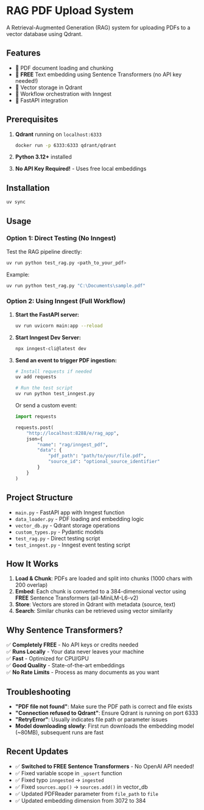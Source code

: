# RAG PDF Upload System

A Retrieval-Augmented Generation (RAG) system for uploading PDFs to a vector database using Qdrant.

## Features

- 📄 PDF document loading and chunking
- 🔢 **FREE** Text embedding using Sentence Transformers (no API key needed!)
- 💾 Vector storage in Qdrant
- 🔄 Workflow orchestration with Inngest
- 🚀 FastAPI integration

## Prerequisites

1. **Qdrant** running on `localhost:6333`
   ```bash
   docker run -p 6333:6333 qdrant/qdrant
   ```

2. **Python 3.12+** installed

3. **No API Key Required!** - Uses free local embeddings

## Installation

```bash
uv sync
```

## Usage

### Option 1: Direct Testing (No Inngest)

Test the RAG pipeline directly:

```bash
uv run python test_rag.py <path_to_your_pdf>
```

Example:
```bash
uv run python test_rag.py "C:\Documents\sample.pdf"
```

### Option 2: Using Inngest (Full Workflow)

1. **Start the FastAPI server:**
   ```bash
   uv run uvicorn main:app --reload
   ```

2. **Start Inngest Dev Server:**
   ```bash
   npx inngest-cli@latest dev
   ```

3. **Send an event to trigger PDF ingestion:**
   ```bash
   # Install requests if needed
   uv add requests
   
   # Run the test script
   uv run python test_inngest.py
   ```

   Or send a custom event:
   ```python
   import requests
   
   requests.post(
       "http://localhost:8288/e/rag_app",
       json={
           "name": "rag/inngest_pdf",
           "data": {
               "pdf_path": "path/to/your/file.pdf",
               "source_id": "optional_source_identifier"
           }
       }
   )
   ```

## Project Structure

- `main.py` - FastAPI app with Inngest function
- `data_loader.py` - PDF loading and embedding logic
- `vector_db.py` - Qdrant storage operations
- `custom_types.py` - Pydantic models
- `test_rag.py` - Direct testing script
- `test_inngest.py` - Inngest event testing script

## How It Works

1. **Load & Chunk**: PDFs are loaded and split into chunks (1000 chars with 200 overlap)
2. **Embed**: Each chunk is converted to a 384-dimensional vector using **FREE** Sentence Transformers (all-MiniLM-L6-v2)
3. **Store**: Vectors are stored in Qdrant with metadata (source, text)
4. **Search**: Similar chunks can be retrieved using vector similarity

## Why Sentence Transformers?

✅ **Completely FREE** - No API keys or credits needed  
✅ **Runs Locally** - Your data never leaves your machine  
✅ **Fast** - Optimized for CPU/GPU  
✅ **Good Quality** - State-of-the-art embeddings  
✅ **No Rate Limits** - Process as many documents as you want

## Troubleshooting

- **"PDF file not found"**: Make sure the PDF path is correct and file exists
- **"Connection refused to Qdrant"**: Ensure Qdrant is running on port 6333
- **"RetryError"**: Usually indicates file path or parameter issues
- **Model downloading slowly**: First run downloads the embedding model (~80MB), subsequent runs are fast

## Recent Updates

- ✅ **Switched to FREE Sentence Transformers** - No OpenAI API needed!
- ✅ Fixed variable scope in `_upsert` function
- ✅ Fixed typo `inngested` → `ingested`
- ✅ Fixed `sources.app()` → `sources.add()` in vector_db
- ✅ Updated PDFReader parameter from `file_path` to `file`
- ✅ Updated embedding dimension from 3072 to 384
